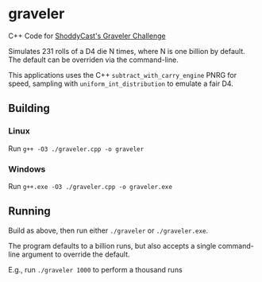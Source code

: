 # graveler
C++ Code for [ShoddyCast's Graveler Challenge](https://www.youtube.com/watch?v=M8C8dHQE2Ro)

Simulates 231 rolls of a D4 die N times, where N is one billion by default.
The default can be overriden via the command-line.

This applications uses the C++ `subtract_with_carry_engine` PNRG for speed, sampling with `uniform_int_distribution` to emulate a fair D4.

## Building
### Linux
Run `g++ -O3 ./graveler.cpp -o graveler`

### Windows
Run `g++.exe -O3 ./graveler.cpp -o graveler.exe`

## Running
Build as above, then run either `./graveler` or `./graveler.exe`.

The program defaults to a billion runs, but also accepts a single command-line argument to override the default.

E.g., run `./graveler 1000` to perform a thousand runs
